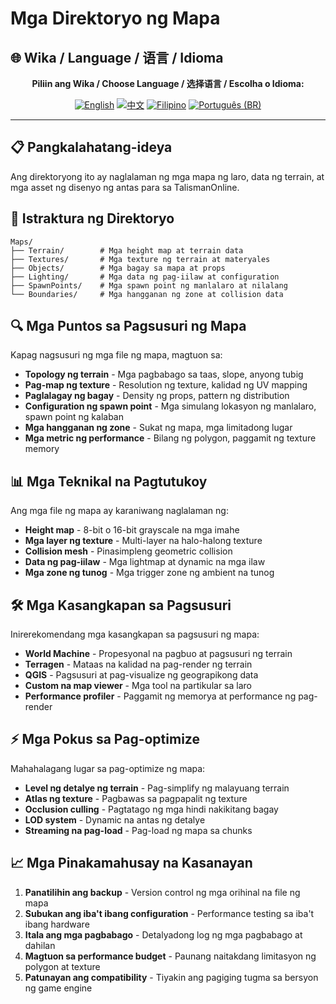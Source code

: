 # Mga Direktoryo ng Mapa

## 🌐 Wika / Language / 语言 / Idioma

<div align="center">

**Piliin ang Wika / Choose Language / 选择语言 / Escolha o Idioma:**

[![English](https://img.shields.io/badge/English-EN-blue?style=flat-square)](../README.md)
[![中文](https://img.shields.io/badge/中文-CN-red?style=flat-square)](README_CN.md)
[![Filipino](https://img.shields.io/badge/Filipino-PH-green?style=flat-square)](README_PH.md)
[![Português (BR)](https://img.shields.io/badge/Português%20(BR)-BR-yellow?style=flat-square)](README_PT_BR.md)

</div>

---

## 📋 Pangkalahatang-ideya
Ang direktoryong ito ay naglalaman ng mga mapa ng laro, data ng terrain, at mga asset ng disenyo ng antas para sa TalismanOnline.

## 📁 Istraktura ng Direktoryo
```
Maps/
├── Terrain/        # Mga height map at terrain data
├── Textures/       # Mga texture ng terrain at materyales
├── Objects/        # Mga bagay sa mapa at props
├── Lighting/       # Mga data ng pag-iilaw at configuration
├── SpawnPoints/    # Mga spawn point ng manlalaro at nilalang
└── Boundaries/     # Mga hangganan ng zone at collision data
```

## 🔍 Mga Puntos sa Pagsusuri ng Mapa
Kapag nagsusuri ng mga file ng mapa, magtuon sa:
- **Topology ng terrain** - Mga pagbabago sa taas, slope, anyong tubig
- **Pag-map ng texture** - Resolution ng texture, kalidad ng UV mapping
- **Paglalagay ng bagay** - Density ng props, pattern ng distribution
- **Configuration ng spawn point** - Mga simulang lokasyon ng manlalaro, spawn point ng kalaban
- **Mga hangganan ng zone** - Sukat ng mapa, mga limitadong lugar
- **Mga metric ng performance** - Bilang ng polygon, paggamit ng texture memory

## 📊 Mga Teknikal na Pagtutukoy
Ang mga file ng mapa ay karaniwang naglalaman ng:
- **Height map** - 8-bit o 16-bit grayscale na mga imahe
- **Mga layer ng texture** - Multi-layer na halo-halong texture
- **Collision mesh** - Pinasimpleng geometric collision
- **Data ng pag-iilaw** - Mga lightmap at dynamic na mga ilaw
- **Mga zone ng tunog** - Mga trigger zone ng ambient na tunog

## 🛠️ Mga Kasangkapan sa Pagsusuri
Inirerekomendang mga kasangkapan sa pagsusuri ng mapa:
- **World Machine** - Propesyonal na pagbuo at pagsusuri ng terrain
- **Terragen** - Mataas na kalidad na pag-render ng terrain
- **QGIS** - Pagsusuri at pag-visualize ng geograpikong data
- **Custom na map viewer** - Mga tool na partikular sa laro
- **Performance profiler** - Paggamit ng memorya at performance ng pag-render

## ⚡ Mga Pokus sa Pag-optimize
Mahahalagang lugar sa pag-optimize ng mapa:
- **Level ng detalye ng terrain** - Pag-simplify ng malayuang terrain
- **Atlas ng texture** - Pagbawas sa pagpapalit ng texture
- **Occlusion culling** - Pagtatago ng mga hindi nakikitang bagay
- **LOD system** - Dynamic na antas ng detalye
- **Streaming na pag-load** - Pag-load ng mapa sa chunks

## 📈 Mga Pinakamahusay na Kasanayan
1. **Panatilihin ang backup** - Version control ng mga orihinal na file ng mapa
2. **Subukan ang iba't ibang configuration** - Performance testing sa iba't ibang hardware
3. **Itala ang mga pagbabago** - Detalyadong log ng mga pagbabago at dahilan
4. **Magtuon sa performance budget** - Paunang naitakdang limitasyon ng polygon at texture
5. **Patunayan ang compatibility** - Tiyakin ang pagiging tugma sa bersyon ng game engine